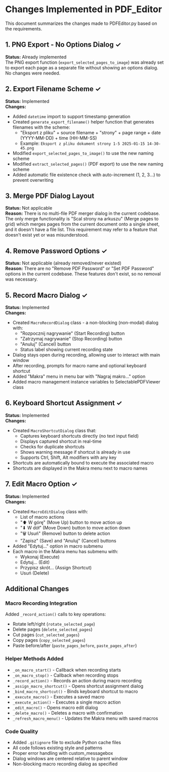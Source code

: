 # Changes Implemented in PDF_Editor

This document summarizes the changes made to PDFEditor.py based on the requirements.

## 1. PNG Export - No Options Dialog ✓
**Status:** Already implemented  
The PNG export function (`export_selected_pages_to_image`) was already set to export each page as a separate file without showing an options dialog. No changes were needed.

## 2. Export Filename Scheme ✓
**Status:** Implemented  
**Changes:**
- Added `datetime` import to support timestamp generation
- Created `generate_export_filename()` helper function that generates filenames with the scheme:
  - "Eksport z pliku" + source filename + "strony" + page range + date (YYYY-MM-DD) + time (HH-MM-SS)
  - Example: `Eksport z pliku dokument strony 1-5 2025-01-15 14-30-45.png`
- Modified `export_selected_pages_to_image()` to use the new naming scheme
- Modified `extract_selected_pages()` (PDF export) to use the new naming scheme
- Added automatic file existence check with auto-increment (1, 2, 3...) to prevent overwriting

## 3. Merge PDF Dialog Layout
**Status:** Not applicable  
**Reason:** There is no multi-file PDF merger dialog in the current codebase. The only merge functionality is "Scal strony na arkuszu" (Merge pages to grid) which merges pages from the current document onto a single sheet, and it doesn't have a file list. This requirement may refer to a feature that doesn't exist yet or was misunderstood.

## 4. Remove Password Options ✓
**Status:** Not applicable (already removed/never existed)  
**Reason:** There are no "Remove PDF Password" or "Set PDF Password" options in the current codebase. These features don't exist, so no removal was necessary.

## 5. Record Macro Dialog ✓
**Status:** Implemented  
**Changes:**
- Created `MacroRecordDialog` class - a non-blocking (non-modal) dialog with:
  - "Rozpocznij nagrywanie" (Start Recording) button
  - "Zatrzymaj nagrywanie" (Stop Recording) button
  - "Anuluj" (Cancel) button
  - Status label showing current recording state
- Dialog stays open during recording, allowing user to interact with main window
- After recording, prompts for macro name and optional keyboard shortcut
- Added "Makra" menu in menu bar with "Nagraj makro..." option
- Added macro management instance variables to SelectablePDFViewer class

## 6. Keyboard Shortcut Assignment ✓
**Status:** Implemented  
**Changes:**
- Created `MacroShortcutDialog` class that:
  - Captures keyboard shortcuts directly (no text input field)
  - Displays captured shortcut in real-time
  - Checks for duplicate shortcuts
  - Shows warning message if shortcut is already in use
  - Supports Ctrl, Shift, Alt modifiers with any key
- Shortcuts are automatically bound to execute the associated macro
- Shortcuts are displayed in the Makra menu next to macro names

## 7. Edit Macro Option ✓
**Status:** Implemented  
**Changes:**
- Created `MacroEditDialog` class with:
  - List of macro actions
  - "⬆ W górę" (Move Up) button to move action up
  - "⬇ W dół" (Move Down) button to move action down
  - "🗑 Usuń" (Remove) button to delete action
  - "Zapisz" (Save) and "Anuluj" (Cancel) buttons
- Added "Edytuj..." option in macro submenu
- Each macro in the Makra menu has submenu with:
  - Wykonaj (Execute)
  - Edytuj... (Edit)
  - Przypisz skrót... (Assign Shortcut)
  - Usuń (Delete)

## Additional Changes

### Macro Recording Integration
Added `_record_action()` calls to key operations:
- Rotate left/right (`rotate_selected_page`)
- Delete pages (`delete_selected_pages`)
- Cut pages (`cut_selected_pages`)
- Copy pages (`copy_selected_pages`)
- Paste before/after (`paste_pages_before`, `paste_pages_after`)

### Helper Methods Added
- `_on_macro_start()` - Callback when recording starts
- `_on_macro_stop()` - Callback when recording stops
- `_record_action()` - Records an action during macro recording
- `_assign_macro_shortcut()` - Opens shortcut assignment dialog
- `_bind_macro_shortcut()` - Binds keyboard shortcut to macro
- `_execute_macro()` - Executes a saved macro
- `_execute_action()` - Executes a single macro action
- `_edit_macro()` - Opens macro edit dialog
- `_delete_macro()` - Deletes a macro with confirmation
- `_refresh_macro_menu()` - Updates the Makra menu with saved macros

### Code Quality
- Added `.gitignore` file to exclude Python cache files
- All code follows existing style and patterns
- Proper error handling with custom_messagebox
- Dialog windows are centered relative to parent window
- Non-blocking macro recording dialog as specified
